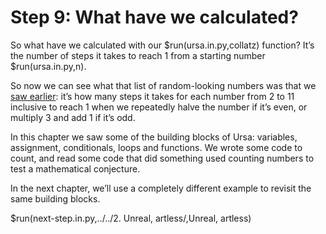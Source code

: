 # Step 9: What have we calculated?

So what have we calculated with our $run(ursa.in.py,collatz) function? It’s the number of steps it takes to reach 1 from a starting number $run(ursa.in.py,n).

So now we can see what that list of random-looking numbers was that we [saw earlier](<../3. A range of answers/>): it’s how many steps it takes for each number from 2 to 11 inclusive to reach 1 when we repeatedly halve the number if it’s even, or multiply 3 and add 1 if it’s odd.

In this chapter we saw some of the building blocks of Ursa: variables, assignment, conditionals, loops and functions. We wrote some code to count, and read some code that did something used counting numbers to test a mathematical conjecture.

In the next chapter, we’ll use a completely different example to revisit the same building blocks.

$run(next-step.in.py,../../2. Unreal\, artless/,Unreal\, artless)